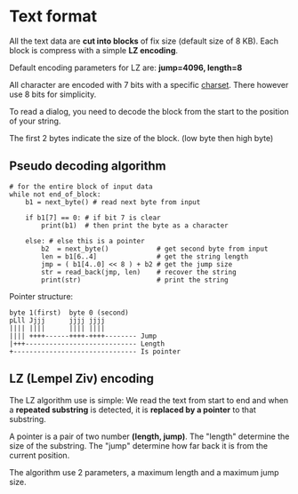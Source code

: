 # Text format

All the text data are **cut into blocks** of fix size (default size of 8 KB).
Each block is compress with a simple **LZ encoding**.

Default encoding parameters for LZ are: **jump=4096, length=8**

All character are encoded with 7 bits with a specific [charset](charset.md). There however use 8 bits for simplicity.

To read a dialog, you need to decode the block from the start to the position of your string.

The first 2 bytes indicate the size of the block. (low byte then high byte)

## Pseudo decoding algorithm

    # for the entire block of input data
    while not end_of_block:
        b1 = next_byte() # read next byte from input

        if b1[7] == 0: # if bit 7 is clear
            print(b1)  # then print the byte as a character

        else: # else this is a pointer
            b2  = next_byte()            # get second byte from input
            len = b1[6..4]               # get the string length
            jmp = ( b1[4..0] << 8 ) + b2 # get the jump size
            str = read_back(jmp, len)    # recover the string
            print(str)                   # print the string

Pointer structure:

    byte 1(first)  byte 0 (second)
    pLll Jjjj      jjjj jjjj
    |||| ||||      |||| ||||
    |||| ++++------++++-++++-------- Jump
    |+++---------------------------- Length
    +------------------------------- Is pointer

## LZ (Lempel Ziv) encoding

The LZ algorithm use is simple:
We read the text from start to end and when a **repeated substring** is detected, it is **replaced by a pointer** to that substring.

A pointer is a pair of two number **(length, jump)**.
The "length" determine the size of the substring.
The "jump" determine how far back it is from the current position.

The algorithm use 2 parameters, a maximum length and a maximum jump size.
